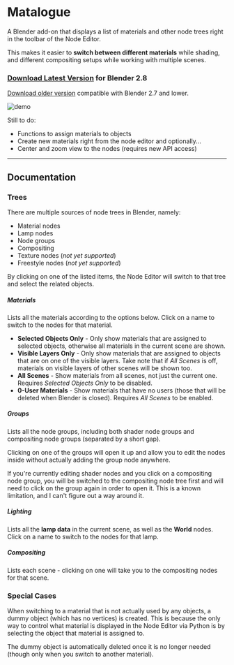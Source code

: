 # Matalogue

A Blender add-on that displays a list of materials and other node trees right in the toolbar of the Node Editor.

This makes it easier to **switch between different materials** while shading, and different compositing setups while working with multiple scenes.

### [Download Latest Version](http://bit.ly/matalogue_download) for Blender 2.8

[Download older version](https://raw.githubusercontent.com/gregzaal/Matalogue/e9aaa80e/matalogue.py) compatible with Blender 2.7 and lower.

![demo](https://raw.githubusercontent.com/gregzaal/Matalogue/master/demo.gif)

Still to do:

* Functions to assign materials to objects
* Create new materials right from the node editor and optionally...
* Center and zoom view to the nodes (requires new API access)

----

## Documentation

### Trees

There are multiple sources of node trees in Blender, namely:

* Material nodes
* Lamp nodes
* Node groups
* Compositing
* Texture nodes (*not yet supported*)
* Freestyle nodes (*not yet supported*)

By clicking on one of the listed items, the Node Editor will switch to that tree and select the related objects.

##### Materials

Lists all the materials according to the options below. Click on a name to switch to the nodes for that material.

* **Selected Objects Only** - Only show materials that are assigned to selected objects, otherwise all materials in the current scene are shown.
* **Visible Layers Only** - Only show materials that are assigned to objects that are on one of the visible layers. Take note that if *All Scenes* is off, materials on visible layers of other scenes will be shown too.
* **All Scenes** - Show materials from all scenes, not just the current one. Requires *Selected Objects Only* to be disabled.
* **0-User Materials** - Show materials that have no users (those that will be deleted when Blender is closed). Requires *All Scenes* to be enabled.

##### Groups

Lists all the node groups, including both shader node groups and compositing node groups (separated by a short gap).

Clicking on one of the groups will open it up and allow you to edit the nodes inside without actually adding the group node anywhere.

If you're currently editing shader nodes and you click on a compositing node group, you will be switched to the compositing node tree first and will need to click on the group again in order to open it. This is a known limitation, and I can't figure out a way around it.

##### Lighting

Lists all the **lamp data** in the current scene, as well as the **World** nodes. Click on a name to switch to the nodes for that lamp.

##### Compositing

Lists each scene - clicking on one will take you to the compositing nodes for that scene.

### Special Cases

When switching to a material that is not actually used by any objects, a dummy object (which has no vertices) is created. This is because the only way to control what material is displayed in the Node Editor via Python is by selecting the object that material is assigned to.

The dummy object is automatically deleted once it is no longer needed (though only when you switch to another material).
